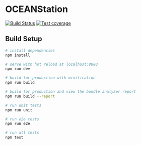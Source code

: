 # OCEANStation

[![Build Status](https://travis-ci.com/oceanstation/homepage.svg?token=wncC4HxPS2BqBjybDqmq&branch=master)](https://travis-ci.com/oceanstation/homepage)
[![Test coverage](https://codecov.io/gh/oceanstation/homepage/branch/master/graph/badge.svg?style=flat-square)](https://codecov.io/gh/oceanstation/homepage)

## Build Setup

``` bash
# install dependencies
npm install

# serve with hot reload at localhost:8080
npm run dev

# build for production with minification
npm run build

# build for production and view the bundle analyzer report
npm run build --report

# run unit tests
npm run unit

# run e2e tests
npm run e2e

# run all tests
npm test
```
